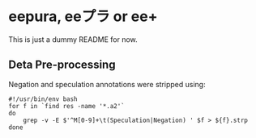 # eepura, eeプラ or ee+ #

This is just a dummy README for now.

## Deta Pre-processing ##

Negation and speculation annotations were stripped using:

    #!/usr/bin/env bash
    for f in `find res -name '*.a2'`
    do
        grep -v -E $'^M[0-9]+\t(Speculation|Negation) ' $f > ${f}.strp
    done
